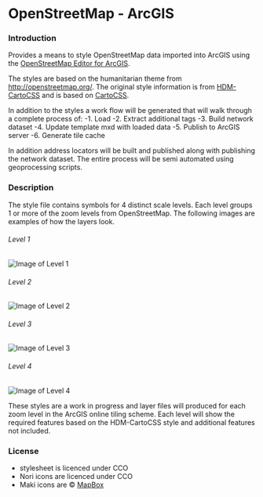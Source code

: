 # OpenStreetMap - ArcGIS

### Introduction

Provides a means to style OpenStreetMap data imported into ArcGIS using the [OpenStreetMap Editor for ArcGIS](http://www.esri.com/software/arcgis/extensions/openstreetmap).

The styles are based on the humanitarian theme from http://openstreetmap.org/. The original style information is from [HDM-CartoCSS](https://github.com/hotosm/HDM-CartoCSS) and is based on [CartoCSS](https://github.com/mapbox/carto).

In addition to the styles a work flow will be generated that will walk through a complete process of:
-1. Load
-2. Extract additional tags
-3. Build network dataset
-4. Update template mxd with loaded data
-5. Publish to ArcGIS server
-6. Generate tile cache

In addition address locators will be built and published along with publishing the network dataset. The entire process will be semi automated using geoprocessing scripts.


### Description

The style file contains symbols for 4 distinct scale levels. Each level groups 1 or more of the zoom levels from OpenStreetMap. The following images are examples of how the layers look.
###### Level 1
![Image of Level 1](https://github.com/daveb1034/OpenStreetMap-ArcGIS/blob/master/images/Zoom1.PNG)

###### Level 2
![Image of Level 2](https://github.com/daveb1034/OpenStreetMap-ArcGIS/blob/master/images/Zoom2.PNG)

###### Level 3
![Image of Level 3](https://github.com/daveb1034/OpenStreetMap-ArcGIS/blob/master/images/Zoom3.PNG)

###### Level 4
![Image of Level 4](https://github.com/daveb1034/OpenStreetMap-ArcGIS/blob/master/images/Zoom4.PNG)

These styles are a work in progress and layer files will produced for each zoom level in the ArcGIS online tiling scheme. Each level will show the required features based on the HDM-CartoCSS style and additional features not included.


### License

- stylesheet is licenced under CCO
- Nori icons are licenced under CCO
- Maki icons are © [MapBox](https://www.mapbox.com/maki/)

